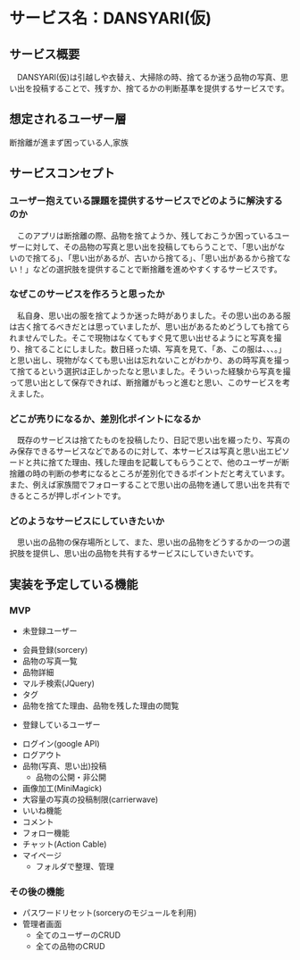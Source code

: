 # サービス名：DANSYARI(仮)

## サービス概要
　DANSYARI(仮)は引越しや衣替え、大掃除の時、捨てるか迷う品物の写真、思い出を投稿することで、残すか、捨てるかの判断基準を提供するサービスです。


## 想定されるユーザー層
断捨離が進まず困っている人,家族


## サービスコンセプト
### ユーザー抱えている課題を提供するサービスでどのように解決するのか
　このアプリは断捨離の際、品物を捨てようか、残しておこうか困っているユーザーに対して、その品物の写真と思い出を投稿してもらうことで、「思い出がないので捨てる」、「思い出があるが、古いから捨てる」、「思い出があるから捨てない！」などの選択肢を提供することで断捨離を進めやすくするサービスです。
### なぜこのサービスを作ろうと思ったか
　私自身、思い出の服を捨てようか迷った時がありました。その思い出のある服は古く捨てるべきだとは思っていましたが、思い出があるためどうしても捨てられませんでした。そこで現物はなくてもすぐ見て思い出せるようにと写真を撮り、捨てることにしました。数日経った頃、写真を見て、「あ、この服は、、、。」と思い出し、現物がなくても思い出は忘れないことがわかり、あの時写真を撮って捨てるという選択は正しかったなと思いました。そういった経験から写真を撮って思い出として保存できれば、断捨離がもっと進むと思い、このサービスを考えました。
### どこが売りになるか、差別化ポイントになるか
　既存のサービスは捨てたものを投稿したり、日記で思い出を綴ったり、写真のみ保存できるサービスなどであるのに対して、本サービスは写真と思い出エピソードと共に捨てた理由、残した理由を記載してもらうことで、他のユーザーが断捨離の時の判断の参考になるところが差別化できるポイントだと考えています。また、例えば家族間でフォローすることで思い出の品物を通して思い出を共有できるところが押しポイントです。
### どのようなサービスにしていきたいか
　思い出の品物の保存場所として、また、思い出の品物をどうするかの一つの選択肢を提供し、思い出の品物を共有するサービスにしていきたいです。


## 実装を予定している機能
### MVP
- 未登録ユーザー
* 会員登録(sorcery)
* 品物の写真一覧
* 品物詳細
* マルチ検索(JQuery)
* タグ
* 品物を捨てた理由、品物を残した理由の閲覧

- 登録しているユーザー
* ログイン(google API)
* ログアウト
* 品物(写真、思い出)投稿
  * 品物の公開・非公開
* 画像加工(MiniMagick)
 * 大容量の写真の投稿制限(carrierwave)
* いいね機能
* コメント
* フォロー機能
* チャット(Action Cable)
* マイページ
  * フォルダで整理、管理


### その後の機能
* パスワードリセット(sorceryのモジュールを利用)
* 管理者画面
  * 全てのユーザーのCRUD
  * 全ての品物のCRUD